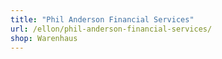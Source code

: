 ```yaml
---
title: "Phil Anderson Financial Services"
url: /ellon/phil-anderson-financial-services/
shop: Warenhaus
---
```

